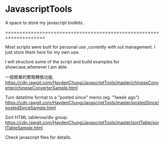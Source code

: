 # JavascriptTools

A space to store my javascript toolkits.

====================================================================

Most scripts were built for personal use ,currently with out management.
I just store them here for my own use.

I will structure some of the script and build examples for showcase,whenever I am able.


一個簡單的繁簡轉換功能.
https://cdn.rawgit.com/HaydenChung/JavascriptTools/master/chineseConverter/chineseConverterSample.html

Turn datatime format to a "posted since" memo.(eg. "1week ago").
https://cdn.rawgit.com/HaydenChung/JavascriptTools/master/postedSince/postedSinceSample.html

Sort HTML tablerow/div group.
https://cdn.rawgit.com/HaydenChung/JavascriptTools/master/sortTable/sortTableSample.html

Check javascript files for details.
